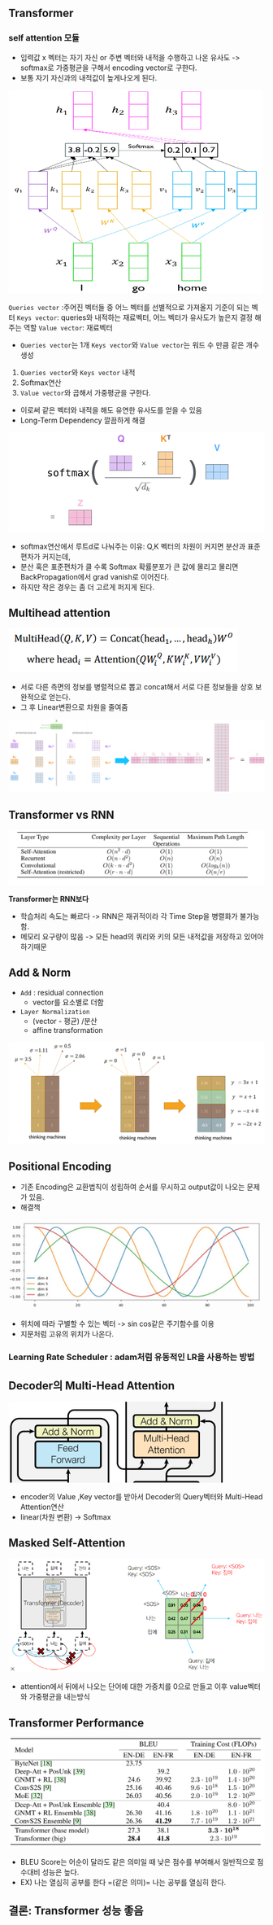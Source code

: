 ## Transformer

### self attention 모듈
- 입력값 x 벡터는 자기 자신 or 주변 벡터와 내적을 수행하고 나온 유사도 -> softmax로 가중평균을 구해서 encoding vector로 구한다.
- 보통 자기 자신과의 내적값이 높게나오게 된다.
<img src=image/qkv.png width=500 height = 400>
 
`Queries vector` :주어진 벡터들 중 어느 벡터를 선별적으로 가져올지 기준이 되는 벡터
`Keys vector`: queries와 내적하는 재료벡터, 어느 벡터가 유사도가 높은지 결정 해주는 역할
`Value vector`: 재료벡터
- `Queries vector`는 1개 `Keys vector`와 `Value vector`는 워드 수 만큼 같은 개수 생성
 
1. `Queries vector`와 `Keys vector` 내적
2. Softmax연산 
3. `Value vector`와 곱해서 가중평균을 구한다.
- 이로써 같은 벡터와 내적을 해도 유연한 유사도를 얻을 수 있음
- Long-Term Dependency 깔끔하게 해결

<img src=image/sqrtd.png>
 
- softmax연산에서 루트d로 나눠주는 이유: Q,K 벡터의 차원이 커지면 분산과 표준편차가 커지는데,
- 분산 혹은 표준편차가 클 수록 Softmax 확률분포가 큰 값에 몰리고 몰리면 BackPropagation에서 grad vanish로 이어진다.
- 하지만 작은 경우는 좀 더 고르게 퍼지게 된다.

## Multihead attention
<img src=image/mulhead.PNG>
 
- 서로 다른 측면의 정보를 병렬적으로 뽑고 concat해서 서로 다른 정보들을 상호 보완적으로 얻는다.
- 그 후 Linear변환으로 차원을 줄여줌
<img src=image/mha.PNG>
 
## Transformer vs RNN
<img src=image/versa.png>
 
<strong>Transformer는 RNN보다</strong>
- 학습처리 속도는 빠르다 -> RNN은 재귀적이라 각 Time Step을 병렬화가 불가능 함.
- 메모리 요구량이 많음 -> 모든 head의 쿼리와 키의 모든 내적값을 저장하고 있어야 하기때문


## Add & Norm 
- `Add` : residual connection 
  - vector를 요소별로 더함
- `Layer Normalization`
  - (vector - 평균) /분산 
  - affine transformation
<img src=image/affine.png>

## Positional Encoding
- 기존 Encoding은 교환법칙이 성립하여 순서를 무시하고 output값이 나오는 문제가 있음.
- 해결책
<img src=image/position.png>
 
- 위치에 따라 구별할 수 있는 벡터 -> sin cos같은 주기함수를 이용
- 지문처럼 고유의 위치가 나온다.

### Learning Rate Scheduler : adam처럼 유동적인 LR을 사용하는 방법<br/>
 
## Decoder의 Multi-Head Attention
<img src=image/decoder.png>
 
- encoder의 Value ,Key vector를 받아서 Decoder의 Query벡터와 Multi-Head Attention연산
- linear(차원 변환) -> Softmax

## Masked Self-Attention
<img src=image/mask.PNG>
 
- attention에서 뒤에서 나오는 단어에 대한 가중치를 0으로 만들고 이후 value벡터와 가중평균을 내는방식

## Transformer Performance
<img src=image/transformer.png>
 
- BLEU Score는 어순이 달라도 같은 의미일 때 낮은 점수를 부여해서 일반적으로 점수대비 성능은 높다.
- EX) 나는 열심히 공부를 한다 =(같은 의미)= 나는 공부를 열심히 한다.

## 결론: Transformer 성능 좋음

